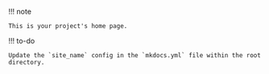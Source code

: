 !!! note

    This is your project's home page.

!!! to-do

    Update the `site_name` config in the `mkdocs.yml` file within the root directory.
